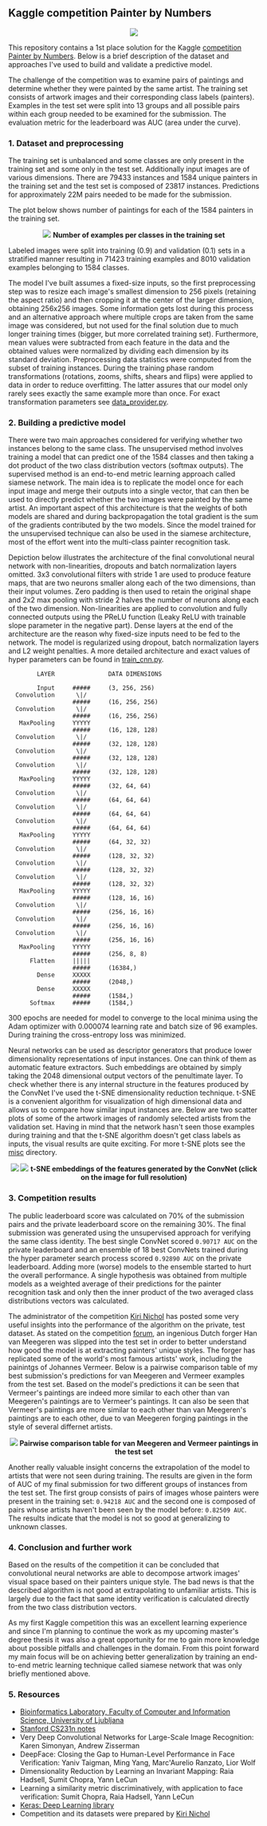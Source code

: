 ## Kaggle competition Painter by Numbers
<p align="center">
    <img src="/misc/front.jpg?raw=true"/>
</p>

This repository contains a 1st place solution for the Kaggle [competition Painter by Numbers](https://www.kaggle.com/c/painter-by-numbers). Below is a brief description of the dataset and approaches I've used to build and validate a predictive model.

The challenge of the competition was to examine pairs of paintings and determine whether they were painted by the same artist. The training set consists of artwork images and their corresponding class labels (painters). Examples in the test set were split into 13 groups and all possible pairs within each group needed to be examined for the submission. The evaluation metric for the leaderboard was AUC (area under the curve).

### 1. Dataset and preprocessing
The training set is unbalanced and some classes are only present in the training set and some only in the test set. Additionally input images are of various dimensions. There are 79433 instances and 1584 unique painters in the training set and the test set is composed of 23817 instances.  Predictions for approximately 22M pairs needed to be made for the submission.

The plot below shows number of paintings for each of the 1584 painters in the training set.
<p align="center">
    <img src="/misc/num_examples_per_class.png?raw=true"/>
    <b align="center">Number of examples per classes in the training set</b>
</p>

Labeled images were split into training (0.9) and validation (0.1) sets in a stratified manner resulting in 71423 training examples and 8010 validation examples belonging to 1584 classes.

The model I've built assumes a fixed-size inputs, so the first preprocessing step was to resize each image's smallest dimension to 256 pixels (retaining the aspect ratio) and then cropping it at the center of the larger dimension, obtaining 256x256 images. Some information gets lost during this process and an alternative approach where multiple crops are taken from the same image was considered, but not used for the final solution due to much longer training times (bigger, but more correlated training set). Furthermore, mean values were subtracted from each feature in the data and the obtained values were normalized by dividing each dimension by its standard deviation. Preprocessing data statistics were computed from the subset of training instances. During the training phase random transformations (rotations, zooms, shifts, shears and flips) were applied to data in order to reduce overfitting. The latter assures that our model only rarely sees exactly the same example more than once. For exact transformation parameters see [data_provider.py](painters/data_provider.py).

### 2. Building a predictive model
There were two main approaches considered for verifying whether two instances belong to the same class. The unsupervised method involves training a model that can predict one of the 1584 classes and then taking a dot product of the two class distribution vectors (softmax outputs). The supervised method is an end-to-end metric learning approach called siamese network. The main idea is to replicate the model once for each input image and merge their outputs into a single vector, that can then be used to directly predict whether the two images were painted by the same artist. An important aspect of this architecture is that the weights of both models are shared and during backpropagation the total gradient is the sum of the gradients contributed by the two models. Since the model trained for the unsupervised technique can also be used in the siamese architecture, most of the effort went into the multi-class painter recognition task.

Depiction below illustrates the architecture of the final convolutional neural network with non-linearities, dropouts and batch normalization layers omitted. 3x3 convolutional filters with stride 1 are used to produce feature maps, that are two neurons smaller along each of the two dimensions, than their input volumes. Zero padding is then used to retain the original shape and 2x2 max pooling with stride 2 halves the number of neurons along each of the two dimension. Non-linearities are applied to convolution and fully connected outputs using the PReLU function (Leaky ReLU with trainable slope parameter in the negative part). Dense layers at the end of the architecture are the reason why fixed-size inputs need to be fed to the network. The model is regularized using dropout, batch normalization layers and L2 weight penalties. A more detailed architecture and exact values of hyper parameters can be found in [train_cnn.py](painters/train_cnn.py).
```
        LAYER               DATA DIMENSIONS

        Input     #####     (3, 256, 256)
  Convolution      \|/
                  #####     (16, 256, 256)
  Convolution      \|/
                  #####     (16, 256, 256)
   MaxPooling     YYYYY 
                  #####     (16, 128, 128)
  Convolution      \|/  
                  #####     (32, 128, 128)
  Convolution      \|/  
                  #####     (32, 128, 128)
  Convolution      \|/  
                  #####     (32, 128, 128)
   MaxPooling     YYYYY 
                  #####     (32, 64, 64)
  Convolution      \|/  
                  #####     (64, 64, 64)
  Convolution      \|/  
                  #####     (64, 64, 64)
  Convolution      \|/  
                  #####     (64, 64, 64)
   MaxPooling     YYYYY 
                  #####     (64, 32, 32)
  Convolution      \|/
                  #####     (128, 32, 32)
  Convolution      \|/
                  #####     (128, 32, 32)
  Convolution      \|/
                  #####     (128, 32, 32)
   MaxPooling     YYYYY
                  #####     (128, 16, 16)
  Convolution      \|/
                  #####     (256, 16, 16)
  Convolution      \|/
                  #####     (256, 16, 16)
  Convolution      \|/
                  #####     (256, 16, 16)
   MaxPooling     YYYYY
                  #####     (256, 8, 8)
      Flatten     |||||
                  #####     (16384,)
        Dense     XXXXX
                  #####     (2048,)
        Dense     XXXXX
                  #####     (1584,)
      Softmax     #####     (1584,)
```


300 epochs are needed for model to converge to the local minima using the Adam optimizer with 0.000074 learning rate and batch size of 96 examples. During training the cross-entropy loss was minimized.

Neural networks can be used as descriptor generators that produce lower dimensionality representations of input instances. One can think of them as automatic feature extractors. Such embeddings are obtained by simply taking the 2048 dimensional output vectors of the penultimate layer. To check whether there is any internal structure in the features produced by the ConvNet I've used the t-SNE dimensionality reduction technique. t-SNE is a convenient algorithm for visualization of high dimensional data and allows us to compare how similar input instances are. Below are two scatter plots of some of the artwork images of randomly selected artists from the validation set. Having in mind that the network hasn't seen those examples during training and that the t-SNE algorithm doesn't get class labels as inputs, the visual results are quite exciting. For more t-SNE plots see the [misc](misc) directory.
<p align="center">
    <img src="/misc/tsne_3.png?raw=true"/>
    <img src="/misc/tsne_2.png?raw=true"/>
    <b align="center">t-SNE embeddings of the features generated by the ConvNet (click on the image for full resolution)</b>
</p>

### 3. Competition results
The public leaderboard score was calculated on 70% of the submission pairs and the private leaderboard score on the remaining 30%. The final submission was generated using the unsupervised approach for verifying the same class identity. The best single ConvNet scored `0.90717 AUC` on the private leaderboard and an ensemble of 18 best ConvNets trained during the hyper parameter search process scored `0.92890 AUC` on the private leaderboard. Adding more (worse) models to the ensemble started to hurt the overall performance. A single hypothesis was obtained from multiple models as a weighted average of their predictions for the painter recognition task and only then the inner product of the two averaged class distributions vectors was calculated.

The administrator of the competition [Kiri Nichol](https://www.kaggle.com/smallyellowduck) has posted some very useful insights into the performance of the algorithm on the private, test dataset. As stated on the competition [forum](https://www.kaggle.com/c/painter-by-numbers/forums/t/24970/wrapping-up), an ingenious Dutch forger Han van Meegeren was slipped into the test set in order to better understand how good the model is at extracting painters' unique styles. The forger has replicated some of the world's most famous artists' work, including the painintgs of Johannes Vermeer. Below is a pairwise comparison table of my best submission's predictions for van Meegeren and Vermeer examples from the test set. Based on the model's predictions it can be seen that Vermeer's paintings are indeed more similar to each other than van Meegeren's paintings are to Vermeer's paintings. It can also be seen that Vermeer's paintings are more similar to each other than van Meegeren's paintings are to each other, due to van Meegeren forging paintings in the style of several differnet artists.
<p align="center">
    <img src="/misc/vermeer_vs_van_meegeren.png?raw=true"/>
    <b align="center">Pairwise comparison table for van Meegeren and Vermeer paintings in the test set</b>
</p>

Another really valuable insight concerns the extrapolation of the model to artists that were not seen during training. The results are given in the form of AUC of my final submission for two different groups of instances from the test set. The first group consists of pairs of images whose painters were present in the training set: `0.94218 AUC` and the second one is composed of pairs whose artists haven't been seen by the model before: `0.82509 AUC`. The results indicate that the model is not so good at generalizing to unknown classes.

### 4. Conclusion and further work
Based on the results of the competition it can be concluded that convolutional neural networks are able to decompose artwork images' visual space based on their painters unique style. The bad news is that the described algorithm is not good at extrapolating to unfamiliar artists. This is largely due to the fact that same identity verification is calculated directly from the two class distribution vectors.

As my first Kaggle competition this was an excellent learning experience and since I'm planning to continue the work as my upcoming master's degree thesis it was also a great opportunity for me to gain more knowledge about possible pitfalls and challenges in the domain. From this point forward my main focus will be on achieving better generalization by training an end-to-end metric learning technique called siamese network that was only briefly mentioned above.

### 5. Resources
- [Bioinformatics Laboratory, Faculty of Computer and Information Science, University of Ljubljana](http://www.biolab.si/en/)
- [Stanford CS231n notes](http://cs231n.github.io)
- Very Deep Convolutional Networks for Large-Scale Image Recognition: Karen Simonyan, Andrew Zisserman
- DeepFace: Closing the Gap to Human-Level Performance in Face Verification: Yaniv Taigman, Ming Yang, Marc'Aurelio Ranzato, Lior Wolf
- Dimensionality Reduction by Learning an Invariant Mapping: Raia Hadsell, Sumit Chopra, Yann LeCun
- Learning a similarity metric discriminatively, with application to face verification: Sumit Chopra, Raia Hadsell, Yann LeCun
- [Keras: Deep Learning library](https://github.com/fchollet/keras)
- Competition and its datasets were prepared by [Kiri Nichol](https://www.kaggle.com/smallyellowduck)
